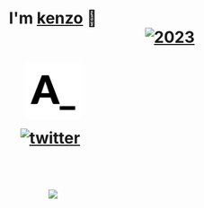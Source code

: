 <p>
  <h1 align="center">
    <b>I'm <a href="https://t.me/joinchat/JjxmyRZZXJWb74I-sCrryA">kenzo</a> 🎈</b>

<div align="right">
  <a href="https://op.dllkids.xyz/">
    <img src="https://img.shields.io/badge/2024 haappy new year-ff69b4.svg?style=flat" alt="2023" />
  </a>
</div>

<p align="center">
  <a href="https://google.com">
    <img width="100" src="https://github.com/aralroca/aralroca.com/raw/master/public/images/logo.svg" alt="logo" />
  </a>
</p>

<p align="center" style="margin: -20px 0 30px">
   <a href="https://twitter.com/kenzo" target="_blank" style='margin-right:10px'>
    <img align="center" src="https://cdn.jsdelivr.net/npm/simple-icons@3.0.1/icons/twitter.svg" alt="twitter" height="22px" width="22px" />
  </a>
</p>
  <br />
   <small><img src="https://v1.jinrishici.com/all.svg?font-size=24&spacing=6"></small>
   <br />
   <br />
 </div>
 <br />
